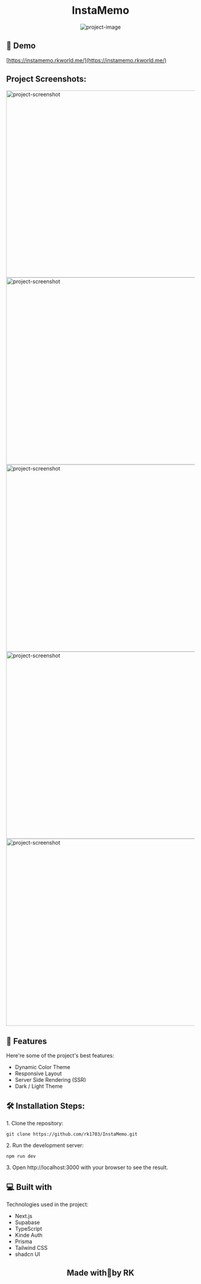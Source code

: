 <h1 align="center" id="title">InstaMemo</h1>

<p align="center"><img src="https://socialify.git.ci/rk1703/InstaMemo/image?description=1&amp;forks=1&amp;language=1&amp;name=1&amp;owner=1&amp;pattern=Solid&amp;stargazers=1&amp;theme=Light" alt="project-image"></p>

<h2>🚀 Demo</h2>

[https://instamemo.rkworld.me/](https://instamemo.rkworld.me/)

<h2>Project Screenshots:</h2>

<img src="https://i.postimg.cc/7LDWr4W4/main-dark.png" alt="project-screenshot" width="2000" height="500/">

<img src="https://i.postimg.cc/nLkwHWyD/main-light.png" alt="project-screenshot" width="2000" height="500/">

<img src="https://i.postimg.cc/9MQgzp2N/de-light.png" alt="project-screenshot" width="2000" height="500/">

<img src="https://i.postimg.cc/hvJC1tfL/add-light.png" alt="project-screenshot" width="2000" height="500/">

<img src="https://i.postimg.cc/HsyZJjGH/df-light.png" alt="project-screenshot" width="2000" height="500/">

  
  
<h2>🧐 Features</h2>

Here're some of the project's best features:

*   Dynamic Color Theme
*   Responsive Layout
*   Server Side Rendering (SSR)
*   Dark / Light Theme

<h2>🛠️ Installation Steps:</h2>

<p>1. Clone the repository:</p>

``
git clone https://github.com/rk1703/InstaMemo.git
``

<p>2. Run the development server:</p>

``
npm run dev
``

<p>3. Open http://localhost:3000 with your browser to see the result.</p>

  
  
<h2>💻 Built with</h2>

Technologies used in the project:

*   Next.js
*   Supabase
*   TypeScript
*   Kinde Auth
*   Prisma
*   Tailwind CSS
*   shadcn UI

<h2 align="center">Made with💖by RK</h2>  
